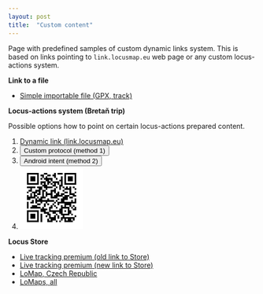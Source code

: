 ```yaml
---
layout: post
title:  "Custom content"
---
```

Page with predefined samples of custom dynamic links system.
This is based on links pointing to `link.locusmap.eu` web page or any custom locus-actions system.

<b>Link to a file</b>
<ul>
  <li><a href="https://link.locusmap.eu?link=https%3A%2F%2Ftest.locusmap.app%2Fassets%2Fdata%2Fsimple_track.gpx">Simple importable file (GPX, track)</a></li>
</ul>

<b>Locus-actions system (Bretaň trip)</b>
<p>Possible options how to point on certain locus-actions prepared content.</p>
<ol>
  <li><a href="https://link.locusmap.eu?link=https%3A%2F%2Ftest.locusmap.app%2Fassets%2Fdata%2Factions%2Fbretan%2Faction.xml">Dynamic link (link.locusmap.eu)</a></li>
  <li>
    <form action="locus-actions://https/test.locusmap.app/assets/data/actions/bretan/action.xml">
	  <input type="submit" value="Custom protocol (method 1)">
    </form>
  </li>
  <li>
    <form action="intent://https/test.locusmap.app/assets/data/actions/bretan/action.xml#Intent;scheme=locus-actions;end">
	  <input type="submit" value="Android intent (method 2)">
    </form>
  </li>
  <li>
    <a href="locus-actions://https/test.locusmap.app/assets/data/actions/bretan/action.xml">
	  <img src="/assets/data/actions/bretan/qr_code.jpg" width="128px">
    </a>
  </li>
</ol>

<b>Locus Store</b>
<ul>
  <li><a href="http://link.locusmap.eu?link=https%3A%2F%2Flocus-map.appspot.com%2Fstore%2Fproducts%2F6007409243848704">Live tracking premium (old link to Store)</a></li>
  <li><a href="http://link.locusmap.eu?link=https%3A%2F%2Fstore.locusmap.eu%2Fproducts%2F6007409243848704">Live tracking premium (new link to Store)</a></li>
  <li><a href="http://link.locusmap.eu?link=https%3A%2F%2Fstore.locusmap.eu%2Fproducts%2Fsearch%2F%3Flabelid%3D20%26regionid%3D41">LoMap, Czech Republic</a></li>
  <li><a href="http://link.locusmap.eu?link=https%3A%2F%2Fstore.locusmap.eu%2Fproducts%2Fsearch%2F%3Flabelid%3D20">LoMaps, all</a></li>
</ul>
